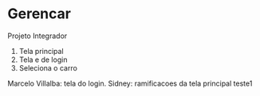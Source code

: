 # Gerencar
Projeto Integrador 
1. Tela principal 
2. Tela e de login
3. Seleciona o carro

Marcelo Villalba: tela do login.
Sidney: ramificacoes da tela principal
teste1
